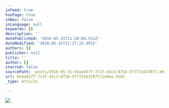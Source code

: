 ```yaml
---
inFeed: true
hasPage: true
inNav: false
inLanguage: null
keywords: []
description: ''
datePublished: '2016-05-31T11:28:04.531Z'
dateModified: '2016-05-31T11:27:25.991Z'
authors: []
publisher: null
title: ''
author: []
starred: false
sourcePath: _posts/2016-05-31-b5aa927f-7c37-45c3-871b-5f773cb37077.md
url: b5aa927f-7c37-45c3-871b-5f773cb37077/index.html
_type: Article

---
```

![](https://the-grid-user-content.s3-us-west-2.amazonaws.com/4205bde2-2fea-48a5-9dfa-08464d0f790a.jpg)